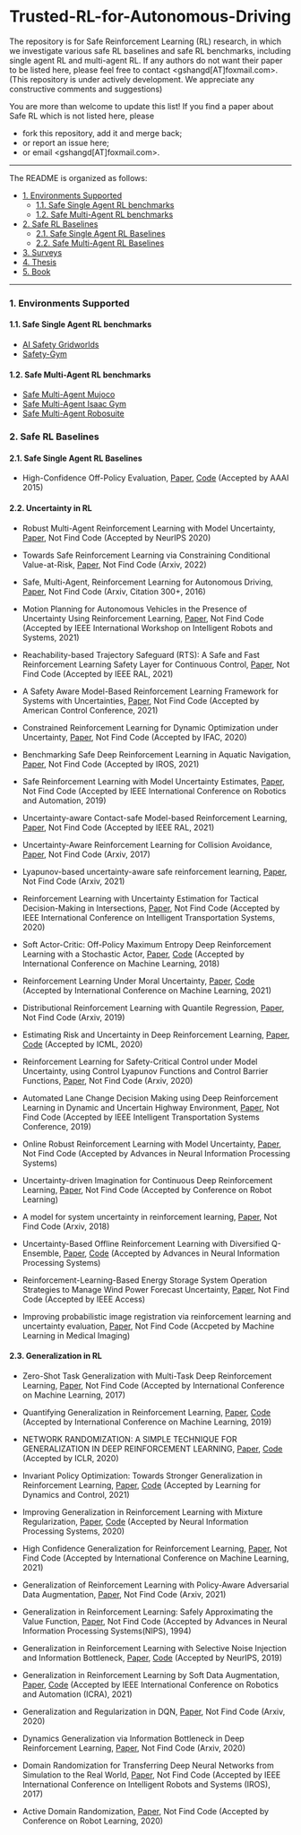 # Trusted-RL-for-Autonomous-Driving








The repository is for Safe Reinforcement Learning (RL) research, in which we investigate various safe RL baselines and safe RL benchmarks, including single agent RL and multi-agent RL. If any authors do not want their paper to be listed here, please feel free to contact <gshangd[AT]foxmail.com>. (This repository is under actively development. We appreciate any constructive comments and suggestions)


You are more than welcome to update this list! If you find a paper about Safe RL which is not listed here, please

- fork this repository, add it and merge back;
- or report an issue here;
- or email <gshangd[AT]foxmail.com>.

***
The README is organized as follows:
- [1. Environments Supported](#1-environments-supported)
  * [1.1. Safe Single Agent RL benchmarks](#11-safe-single-agent-rl-benchmarks)
  * [1.2. Safe Multi-Agent RL benchmarks](#12-safe-multi-agent-rl-benchmarks)
- [2. Safe RL Baselines](#2-safe-rl-baselines)
  * [2.1. Safe Single Agent RL Baselines](#21-safe-single-agent-rl-baselines)
  * [2.2. Safe Multi-Agent RL Baselines](#22-safe-multi-agent-rl-baselines)
- [3. Surveys](#3-surveys)
- [4. Thesis](#4-thesis)
- [5. Book](#5-book)

***



### 1. Environments Supported
#### 1.1. Safe Single Agent RL benchmarks
- [AI Safety Gridworlds](https://github.com/deepmind/ai-safety-gridworlds)
- [Safety-Gym](https://github.com/openai/safety-gym)

#### 1.2. Safe Multi-Agent RL benchmarks
- [Safe Multi-Agent Mujoco](https://github.com/chauncygu/Safe-Multi-Agent-Mujoco)
- [Safe Multi-Agent Isaac Gym](https://github.com/chauncygu/Safe-Multi-Agent-Isaac-Gym)
- [Safe Multi-Agent Robosuite](https://github.com/chauncygu/Safe-Multi-Agent-Robosuite)



### 2. Safe RL Baselines

#### 2.1. Safe Single Agent RL Baselines

- High-Confidence Off-Policy Evaluation, [Paper](https://www.ics.uci.edu/~dechter/courses/ics-295/winter-2018/papers/2015Thomas2015.pdf), [Code](https://github.com/chauncygu/Safe-Reinforcement-Learning-Baseline/tree/main/Safe-RL/safeRL) (Accepted by AAAI 2015)

#### 2.2. Uncertainty in RL

- Robust Multi-Agent Reinforcement Learning with Model Uncertainty, [Paper](https://proceedings.neurips.cc/paper/2020/file/774412967f19ea61d448977ad9749078-Paper.pdf), Not Find Code (Accepted by NeurIPS 2020)

- Towards Safe Reinforcement Learning via Constraining Conditional Value-at-Risk, [Paper](https://arxiv.org/pdf/2206.04436.pdf), Not Find Code (Arxiv, 2022)

- Safe, Multi-Agent, Reinforcement Learning for Autonomous Driving, [Paper](https://arxiv.org/pdf/1610.03295.pdf), Not Find Code (Arxiv, Citation 300+, 2016)

- Motion Planning for Autonomous Vehicles in the Presence of Uncertainty Using Reinforcement Learning, [Paper]([https://arxiv.org/pdf/2110.00640v1.pdf](https://ieeexplore.ieee.org/stamp/stamp.jsp?tp=&arnumber=9636480)), Not Find Code (Accepted by IEEE International Workshop on Intelligent Robots and Systems, 2021)

- Reachability-based Trajectory Safeguard (RTS): A Safe and Fast Reinforcement Learning Safety Layer for Continuous Control, [Paper](https://ieeexplore.ieee.org/stamp/stamp.jsp?tp=&arnumber=9369910), Not Find Code (Accepted by IEEE RAL, 2021)

- A Safety Aware Model-Based Reinforcement Learning Framework for Systems with Uncertainties, [Paper](https://scc-lab.github.io/Preprints/SCC.Mahmud.Hareland.ea2021.pdf), Not Find Code (Accepted by American Control Conference, 2021)

- Constrained Reinforcement Learning for Dynamic Optimization under Uncertainty, [Paper](https://www.sciencedirect.com/science/article/pii/S2405896320306455), Not Find Code (Accepted by IFAC, 2020)

- Benchmarking Safe Deep Reinforcement Learning in Aquatic Navigation, [Paper](https://arxiv.org/pdf/2110.00640v1.pdf), Not Find Code (Accepted by IROS, 2021)

- Safe Reinforcement Learning with Model Uncertainty Estimates, [Paper](https://ieeexplore.ieee.org/stamp/stamp.jsp?tp=&arnumber=8793611), Not Find Code (Accepted by IEEE International Conference on Robotics and Automation, 2019)

- Uncertainty-aware Contact-safe Model-based Reinforcement Learning, [Paper](https://ieeexplore.ieee.org/stamp/stamp.jsp?tp=&arnumber=9376242), Not Find Code (Accepted by IEEE RAL, 2021)

- Uncertainty-Aware Reinforcement Learning for Collision Avoidance, [Paper](https://arxiv.org/pdf/1702.01182.pdf), Not Find Code (Arxiv, 2017)

- Lyapunov-based uncertainty-aware safe reinforcement learning, [Paper](https://arxiv.org/ftp/arxiv/papers/2107/2107.13944.pdf), Not Find Code (Arxiv, 2021)

- Reinforcement Learning with Uncertainty Estimation for Tactical Decision-Making in Intersections, [Paper](https://ieeexplore.ieee.org/stamp/stamp.jsp?tp=&arnumber=9294407), Not Find Code (Accepted by IEEE International Conference on Intelligent Transportation Systems, 2020)

- Soft Actor-Critic: Off-Policy Maximum Entropy Deep Reinforcement Learning with a Stochastic Actor, [Paper](https://proceedings.mlr.press/v80/haarnoja18b.html), [Code](https://github.com/haarnoja/sac) (Accepted by International Conference on Machine Learning, 2018)

- Reinforcement Learning Under Moral Uncertainty, [Paper](https://proceedings.mlr.press/v139/ecoffet21a.html), [Code](https://github.com/uber-research/normative-uncertainty) (Accepted by International Conference on Machine Learning, 2021)

- Distributional Reinforcement Learning with Quantile Regression, [Paper](https://arxiv.org/pdf/1710.10044.pdf), Not Find Code (Arxiv, 2019)

- Estimating Risk and Uncertainty in Deep Reinforcement Learning, [Paper](https://arxiv.org/abs/1905.09638), [Code](https://github.com/IndustAI/risk-and-uncertainty) (Accepted by ICML, 2020)

- Reinforcement Learning for Safety-Critical Control under Model Uncertainty, using Control Lyapunov Functions and Control Barrier Functions, [Paper](https://arxiv.org/pdf/2004.07584.pdf), Not Find Code (Arxiv, 2020)

- Automated Lane Change Decision Making using Deep Reinforcement Learning in Dynamic and Uncertain Highway Environment, [Paper](https://ieeexplore.ieee.org/document/8917192), Not Find Code (Accepted by IEEE Intelligent Transportation Systems Conference, 2019)

- Online Robust Reinforcement Learning with Model Uncertainty, [Paper](https://proceedings.neurips.cc/paper/2021/hash/3a4496776767aaa99f9804d0905fe584-Abstract.html), Not Find Code (Accepted by Advances in Neural Information Processing Systems)

- Uncertainty-driven Imagination for Continuous Deep Reinforcement Learning, [Paper](https://proceedings.mlr.press/v78/kalweit17a.html), Not Find Code (Accepted by Conference on Robot Learning)

- A model for system uncertainty in reinforcement learning, [Paper](http://arxiv.org/abs/1802.07668), Not Find Code (Arxiv, 2018)

- Uncertainty-Based Offline Reinforcement Learning with Diversified Q-Ensemble, [Paper](https://proceedings.neurips.cc/paper/2021/hash/3d3d286a8d153a4a58156d0e02d8570c-Abstract.html), [Code](https://github.com/snu-mllab/EDAC) (Accepted by Advances in Neural Information Processing Systems)

- Reinforcement-Learning-Based Energy Storage System Operation Strategies to Manage Wind Power Forecast Uncertainty, [Paper](https://ieeexplore.ieee.org/stamp/stamp.jsp?arnumber=8967100), Not Find Code (Accepted by IEEE Access)

- Improving probabilistic image registration via reinforcement learning and uncertainty evaluation, [Paper](http://link.springer.com/10.1007/978-3-319-02267-3_24), Not Find Code (Accpeted by Machine Learning in Medical Imaging)

#### 2.3. Generalization in RL

- Zero-Shot Task Generalization with Multi-Task Deep Reinforcement Learning, [Paper](http://proceedings.mlr.press/v70/oh17a/oh17a.pdf), Not Find Code (Accepted by International Conference on Machine Learning, 2017)

- Quantifying Generalization in Reinforcement Learning, [Paper](https://proceedings.mlr.press/v97/cobbe19a.html), [Code](https://github.com/openai/coinrun) (Accepted by International Conference on Machine Learning, 2019)

- NETWORK RANDOMIZATION: A SIMPLE TECHNIQUE FOR GENERALIZATION IN DEEP REINFORCEMENT LEARNING, [Paper](http://arxiv.org/abs/1910.05396), [Code](https://github.com/pokaxpoka/netrand) (Accepted by ICLR, 2020)

- Invariant Policy Optimization: Towards Stronger Generalization in Reinforcement Learning, [Paper](http://proceedings.mlr.press/v144/sonar21a/sonar21a.pdf), [Code](https://github.com/irom-lab/Invariant-Policy-Optimization) (Accepted by Learning for Dynamics and Control, 2021)

- Improving Generalization in Reinforcement Learning with Mixture Regularization, [Paper](https://proceedings.neurips.cc/paper/2020/file/5a751d6a0b6ef05cfe51b86e5d1458e6-Paper.pdf), [Code](https://github.com/kaixin96/mixreg) (Accepted by Neural Information Processing Systems, 2020)

- High Confidence Generalization for Reinforcement Learning, [Paper](http://proceedings.mlr.press/v139/kostas21a/kostas21a.pdf), Not Find Code (Accepted by International Conference on Machine Learning, 2021)

- Generalization of Reinforcement Learning with Policy-Aware Adversarial Data Augmentation, [Paper](https://arxiv.org/pdf/2106.15587.pdf), Not Find Code (Arxiv, 2021)

- Generalization in Reinforcement Learning: Safely Approximating the Value Function, [Paper](https://proceedings.neurips.cc/paper/1994/file/ef50c335cca9f340bde656363ebd02fd-Paper.pdf), Not Find Code (Accepted by Advances in Neural Information Processing Systems(NIPS), 1994)

- Generalization in Reinforcement Learning with Selective Noise Injection and Information Bottleneck, [Paper](https://proceedings.neurips.cc/paper/2019/hash/e2ccf95a7f2e1878fcafc8376649b6e8-Abstract.html), [Code](https://github.com/microsoft/IBAC-SNI/) (Accepted by NeurIPS, 2019)

- Generalization in Reinforcement Learning by Soft Data Augmentation, [Paper](https://ieeexplore.ieee.org/document/9561103/), [Code](https://github.com/nicklashansen/dmcontrol-generalization-benchmark) (Accepted by IEEE International Conference on Robotics and Automation (ICRA), 2021)

- Generalization and Regularization in DQN, [Paper](http://arxiv.org/abs/1810.00123), Not Find Code (Arxiv, 2020)

- Dynamics Generalization via Information Bottleneck in Deep Reinforcement Learning, [Paper](https://arxiv.org/pdf/2008.00614.pdf), Not Find Code (Arxiv, 2020)

- Domain Randomization for Transferring Deep Neural Networks from Simulation to the Real World, [Paper](https://ieeexplore.ieee.org/abstract/document/8202133), Not Find Code (Accepted by IEEE International Conference on Intelligent Robots and Systems (IROS), 2017)

- Active Domain Randomization, [Paper](https://proceedings.mlr.press/v100/mehta20a.html), Not Find Code (Accepted by Conference on Robot Learning, 2020)
